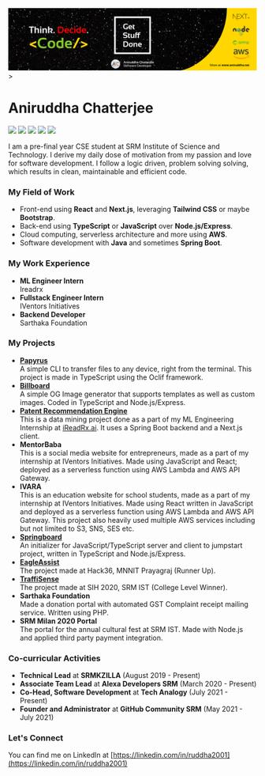 <div align="center">
  <img alt="Banner" src="assets/banner.png" />
</div>>

# Aniruddha Chatterjee

![](https://img.shields.io/badge/-TypeScript-006edb)
![](https://img.shields.io/badge/-JavaScript-dbc900)
![](https://img.shields.io/badge/-Node.js-07db00)
![](https://img.shields.io/badge/-React-5e5e5e)
![](https://img.shields.io/badge/-AWS-ebb331)

I am a pre-final year CSE student at SRM Institute of Science and Technology. I derive my daily dose of motivation from my passion and love for software development. I follow a logic driven, problem solving solving, which results in clean, maintainable and efficient code.

### My Field of Work

- Front-end using **React** and **Next.js**, leveraging **Tailwind CSS** or maybe **Bootstrap**.
- Back-end using **TypeScript** or **JavaScript** over **Node.js/Express**.
- Cloud computing, serverless architecture and more using **AWS**.
- Software development with **Java** and sometimes **Spring Boot**.

### My Work Experience

- **ML Engineer Intern**<br/>Ireadrx
- **Fullstack Engineer Intern**<br/>IVentors Initiatives
- **Backend Developer**<br/>Sarthaka Foundation

### My Projects

- [**Papyrus**](https://github.com/ruddha2001/papyrus-cli) <br/>A simple CLI to transfer files to any device, right from the terminal. This project is made in TypeScript using the Oclif framework.
- [**Billboard**](https://github.com/srm-kzilla/billboard) <br/>A simple OG Image generator that supports templates as well as custom images. Coded in TypeScript and Node.js/Express.
- [**Patent Recommendation Engine**](https://github.com/ruddha2001/ireadrx-recommendation-engine)<br/>This is a data mining project done as a part of my ML Engineering Internship at [iReadRx.ai](http://ireadrx.ai). It uses a Spring Boot backend and a Next.js client.
- **MentorBaba**<br/>This is a social media website for entrepreneurs, made as a part of my internship at IVentors Initiatives. Made using JavaScript and React; deployed as a serverless function using AWS Lambda and AWS API Gateway.
- **IVARA**<br/>This is an education website for school students, made as a part of my internship at IVentors Initiatives. Made using React written in JavaScript and deployed as a serverless function using AWS Lambda and AWS API Gateway. This project also heavily used multiple AWS services including but not limited to S3, SNS, SES etc.
- [**Springboard**](https://github.com/srm-kzilla/springboard) <br/>An initializer for JavaScript/TypeScript server and client to jumpstart project, written in TypeScript and Node.js/Express.
- [**EagleAssist**](https://github.com/ruddha2001/hack36) <br/>The project made at Hack36, MNNIT Prayagraj (Runner Up).
- [**TraffiSense**](https://github.com/ruddha2001/sih2020) <br/>The project made at SIH 2020, SRM IST (College Level Winner).
- **Sarthaka Foundation** <br/>Made a donation portal with automated GST Complaint receipt mailing service. Written using PHP.
- **SRM Milan 2020 Portal** <br/>The portal for the annual cultural fest at SRM IST. Made with Node.js and applied third party payment integration.

### Co-curricular Activities

- **Technical Lead** at **SRMKZILLA** (August 2019 - Present)
- **Associate Team Lead** at **Alexa Developers SRM** (March 2020 - Present)
- **Co-Head, Software Development** at **Tech Analogy** (July 2021 - Present)
- **Founder and Administrator** at **GitHub Community SRM** (May 2021 - July 2021)

### Let's Connect

You can find me on LinkedIn at [https://linkedin.com/in/ruddha2001](https://linkedin.com/in/ruddha2001)
